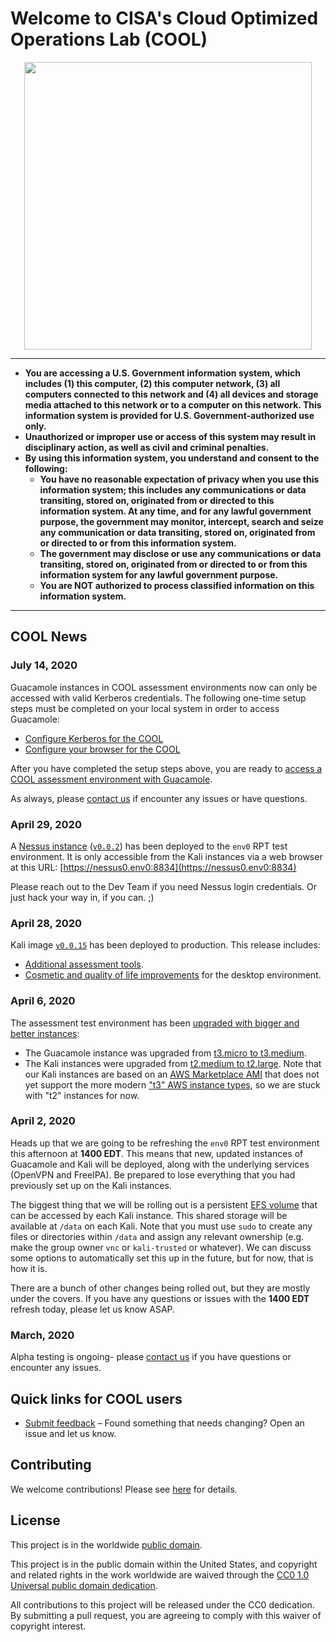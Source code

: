 # Welcome to CISA's Cloud Optimized Operations Lab (COOL) #

<div align="center">
<img width="460" src="https://raw.githubusercontent.com/cisagov/cool-system/develop/assets/images/cool_logo.png">
</div>

---

* **You are accessing a U.S. Government information system, which includes
  (1) this computer, (2) this computer network, (3) all computers connected
  to this network and (4) all devices and storage media attached to this
  network or to a computer on this network.  This information system is
  provided for U.S. Government-authorized use only.**
* **Unauthorized or improper use or access of this system may result in
  disciplinary action, as well as civil and criminal penalties.**
* **By using this information system, you understand and consent to the
  following:**
  * **You have no reasonable expectation of privacy when you use this
    information system; this includes any communications or data transiting,
    stored on, originated from or directed to this information system.
    At any time, and for any lawful government purpose, the government may
    monitor, intercept, search and seize any communication or data
    transiting, stored on, originated from or directed to or from this
    information system.**
  * **The government may disclose or use any communications or data
    transiting, stored on, originated from or directed to or from this
    information system for any lawful government purpose.**
  * **You are NOT authorized to process classified information on this
    information system.**

---

## COOL News ##

### July 14, 2020 ###

Guacamole instances in COOL assessment environments now can only be accessed
with valid Kerberos credentials.  The following one-time setup steps must be
completed on your local system in order to access Guacamole:

* [Configure Kerberos for the COOL](https://github.com/cisagov/cool-system/wiki/Configuring-Kerberos-for-the-COOL)
* [Configure your browser for the COOL](https://github.com/cisagov/cool-system/wiki/Configuring-your-browser-for-the-COOL)

After you have completed the setup steps above, you are ready to
[access a COOL assessment environment with Guacamole](https://github.com/cisagov/cool-system/wiki/Accessing-an-assessment-environment-with-Guacamole).

As always, please
[contact us](https://github.com/cisagov/cool-system/issues/new/choose) if
encounter any issues or have questions.

### April 29, 2020 ###

A [Nessus instance](https://github.com/cisagov/cool-assessment-terraform/issues/31)
([`v0.0.2`](https://github.com/cisagov/nessus-packer/releases/tag/v0.0.2))
has been deployed to the `env0` RPT test environment.  It is only accessible
from the Kali instances via a web browser at this URL:
[https://nessus0.env0:8834](https://nessus0.env0:8834)

Please reach out to the Dev Team if you need Nessus login credentials.
Or just hack your way in, if you can. ;)

### April 28, 2020 ###

Kali image
[`v0.0.15`](https://github.com/cisagov/kali-packer/releases/tag/v0.0.15) has
been deployed to production.  This release includes:

* [Additional assessment tools](https://github.com/cisagov/ansible-role-kali/issues/8).
* [Cosmetic and quality of life improvements](https://github.com/cisagov/ansible-role-xfce-cool)
  for the desktop environment.

### April 6, 2020 ###

The assessment test environment has been
[upgraded with bigger and better instances](https://github.com/cisagov/cool-assessment-terraform/pull/29):

* The Guacamole instance was upgraded from
[t3.micro to t3.medium](https://aws.amazon.com/ec2/instance-types/t3/).
* The Kali instances were upgraded from
[t2.medium to t2.large](https://aws.amazon.com/ec2/instance-types/t2/).
Note that our Kali instances are based on an
[AWS Marketplace AMI](https://aws.amazon.com/marketplace/pp/Kali-Linux-Kali-Linux/B01M26MMTT)
that does not yet support the more modern
["t3" AWS instance types](https://aws.amazon.com/ec2/instance-types/t3/),
so we are stuck with "t2" instances for now.

### April 2, 2020 ###

Heads up that we are going to be refreshing the `env0` RPT test environment this
afternoon at **1400 EDT**.  This means that new, updated instances of Guacamole
and Kali will be deployed, along with the underlying services (OpenVPN and
FreeIPA).  Be prepared to lose everything that you had previously set up on the
Kali instances.

The biggest thing that we will be rolling out is a persistent [EFS
volume](https://aws.amazon.com/efs/) that can be accessed by each Kali instance.
This shared storage will be available at `/data` on each Kali.  Note that you
must use `sudo` to create any files or directories within `/data` and assign any
relevant ownership (e.g. make the group owner `vnc` or `kali-trusted` or
whatever).  We can discuss some options to automatically set this up in the
future, but for now, that is how it is.

There are a bunch of other changes being rolled out, but they are mostly under
the covers.  If you have any questions or issues with the **1400 EDT** refresh
today, please let us know ASAP.

### March, 2020 ###

Alpha testing is ongoing- please
  [contact us](https://github.com/cisagov/cool-system/issues/new/choose) if
  you have questions or encounter any issues.

## Quick links for COOL users ##

* [Submit feedback](https://github.com/cisagov/cool-system/issues/new/choose) –
 Found something that needs changing? Open an issue and let us know.

## Contributing ##

We welcome contributions! Please see [here](CONTRIBUTING.md) for
details.

## License ##

This project is in the worldwide [public domain](LICENSE).

This project is in the public domain within the United States, and
copyright and related rights in the work worldwide are waived through
the [CC0 1.0 Universal public domain
dedication](https://creativecommons.org/publicdomain/zero/1.0/).

All contributions to this project will be released under the CC0
dedication. By submitting a pull request, you are agreeing to comply
with this waiver of copyright interest.
